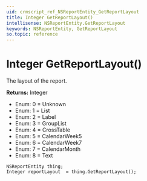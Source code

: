```yaml
---
uid: crmscript_ref_NSReportEntity_GetReportLayout
title: Integer GetReportLayout()
intellisense: NSReportEntity.GetReportLayout
keywords: NSReportEntity, GetReportLayout
so.topic: reference
---
```


# Integer GetReportLayout()

The layout of the report.

**Returns:** Integer

* Enum: 0 = Unknown
* Enum: 1 = List
* Enum: 2 = Label
* Enum: 3 = GroupList
* Enum: 4 = CrossTable
* Enum: 5 = CalendarWeek5
* Enum: 6 = CalendarWeek7
* Enum: 7 = CalendarMonth
* Enum: 8 = Text

```crmscript
NSReportEntity thing;
Integer reportLayout  = thing.GetReportLayout();
```

